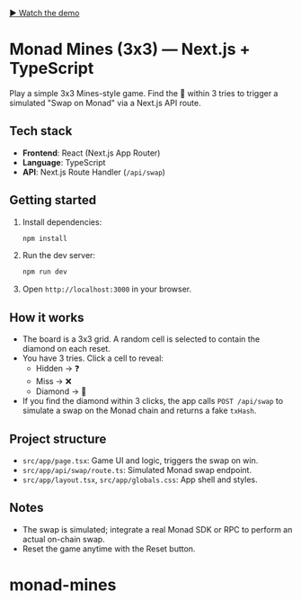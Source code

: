 [▶️ Watch the demo](public/demo.mp4)

Monad Mines (3x3) — Next.js + TypeScript
=================================================

Play a simple 3x3 Mines-style game. Find the 💎 within 3 tries to trigger a simulated "Swap on Monad" via a Next.js API route.

Tech stack
---------------------------------
- **Frontend**: React (Next.js App Router)
- **Language**: TypeScript
- **API**: Next.js Route Handler (`/api/swap`)

Getting started
---------------------------------
1. Install dependencies:

   ```bash
   npm install
   ```

2. Run the dev server:

   ```bash
   npm run dev
   ```

3. Open `http://localhost:3000` in your browser.

How it works
---------------------------------
- The board is a 3x3 grid. A random cell is selected to contain the diamond on each reset.
- You have 3 tries. Click a cell to reveal:
  - Hidden → ❓
  - Miss → ❌
  - Diamond → 💎
- If you find the diamond within 3 clicks, the app calls `POST /api/swap` to simulate a swap on the Monad chain and returns a fake `txHash`.

Project structure
---------------------------------
- `src/app/page.tsx`: Game UI and logic, triggers the swap on win.
- `src/app/api/swap/route.ts`: Simulated Monad swap endpoint.
- `src/app/layout.tsx`, `src/app/globals.css`: App shell and styles.

Notes
---------------------------------
- The swap is simulated; integrate a real Monad SDK or RPC to perform an actual on-chain swap.
- Reset the game anytime with the Reset button.
# monad-mines
